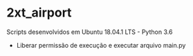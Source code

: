 # 2xt_airport

Scripts desenvolvidos em Ubuntu 18.04.1 LTS - Python 3.6

- Liberar permissão de execução e executar arquivo main.py
